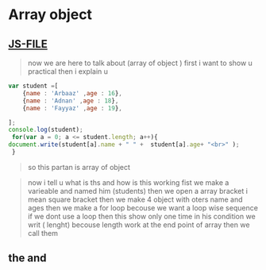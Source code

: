 # Array object 
[JS-FILE](../js/52-Array-of-object.js)
---
>now we are here to talk about (array of object ) first i want to show u practical then i explain u

```javascript
var student =[
    {name : 'Arbaaz' ,age : 16},
    {name : 'Adnan' ,age : 18},
    {name : 'Fayyaz' ,age : 19},

];
console.log(student);
 for(var a = 0; a <= student.length; a++){
document.write(student[a].name + " " +  student[a].age+ "<br>" );
 }
```
>so this partan is array of object

>now i tell u what is ths and how is this working fist we make a varieable and named him (students) then we open a array bracket i mean square bracket then we make 4 object with oters name and ages then we make a for loop becouse we want a loop wise sequence if we dont use a loop then this show only one time in his condition we writ ( lenght) becouse length work at the end point of array then we call them
## the and
